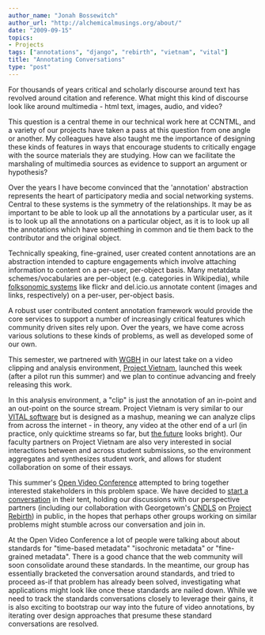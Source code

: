 ```yaml
---
author_name: "Jonah Bossewitch"
author_url: "http://alchemicalmusings.org/about/"
date: "2009-09-15"
topics: 
- Projects
tags: ["annotations", "django", "rebirth", "vietnam", "vital"]
title: "Annotating Conversations"
type: "post"
---
```


<p>For thousands of years critical and scholarly discourse around text has revolved around citation and reference. What might this kind of discourse look like around multimedia - html text, images, audio, and  video?</p>

<!--more-->

<p>This question is a central theme in our technical work here at <span class="caps">CCNTML, </span>and a variety of our projects have taken a pass at this question from one angle or another.  My colleagues have also taught me the importance of designing these kinds of features in ways that encourage students to critically engage with the source materials they are studying. How can we facilitate the marshaling of multimedia sources as evidence to support an argument or hypothesis?</p>

<p>Over the years I have become convinced that the 'annotation' abstraction represents the heart of participatory media and social networking systems. Central to these systems is the symmetry of the relationships. It may be as important to be able to look up all the annotations by a particular user, as it is to look up all the annotations on a particular object, as it is to look up all the annotations which have something in common and tie them back to the contributor and the original object.</p>

<p>Technically speaking, fine-grained, user created content annotations are an abstraction intended to capture engagements which involve attaching information to content on a per-user, per-object basis. Many metatdata schemes/vocabularies are per-object (e.g. categories in Wikipedia), while <a href="http://www.dlib.org/dlib/april05/hammond/04hammond.html">folksonomic systems</a> like flickr and del.icio.us annotate content (images and links, respectively) on a per-user, per-object basis.</p>

<p>A robust user contributed content annotation framework would provide the core services to support a number of increasingly critical features which community driven sites rely upon. Over the years, we have come across various solutions to these kinds of problems, as well as developed some of our own.</p>

<p>This semester, we partnered with <a href="http://openvault.wgbh.org/"><span class="caps">WGBH</span></a> in our latest take on a video clipping and analysis environment, <a href="http://ccnmtl.columbia.edu/digitalbridges/projects/vietnam_digital_library.html">Project Vietnam</a>, launched this week (after a pilot run this summer) and we plan to continue advancing and freely releasing this work. </p>

<p>In this analysis environment, a "clip" is just the annotation of an in-point and an out-point on the source stream. Project Vietnam is very similar to our <a href="http://ccnmtl.columbia.edu/vital/nsf/"><span class="caps">VITAL </span>software</a> but is designed as a mashup, meaning we can analyze clips from across the internet - in theory, any video at the other end of a url (in practice, only quicktime streams so far, but <a href="http://ccnmtl.columbia.edu/compiled/events/video_goes_native_sfw.html">the future</a> looks bright). Our faculty partners on Project Vietnam are also very interested in social interactions between and across student submissions, so the environment aggregates and synthesizes student work, and allows for student collaboration on some of their essays.    </p>

<p>This summer's <a href="http://openvideoconference.org/">Open Video Conference</a> attempted to bring together interested stakeholders in this problem space.  We have decided to <a href="http://www.openvideoalliance.org/wiki/index.php?title=Multimedia_Annotations">start a conversation</a> in their tent, holding our discussions with our perspective partners (including our collaboration with Georgetown's <a href="http://cndls.georgetown.edu/"><span class="caps">CNDLS</span></a> on <a href="http://ccnmtl.columbia.edu/projects/rebirth/">Project Rebirth</a>) in public, in the hopes that perhaps other groups working on similar problems might stumble across our conversation and join in.</p>

<p>At the Open Video Conference a lot of people were talking about about standards for "time-based metadata" "isochronic metadata" or "fine-grained metadata".  There is a good chance that the web community will soon consolidate around these standards.  In the meantime, our group has essentially bracketed the conversation around standards, and tried to proceed as-if that problem has already been solved, investigating what applications might look like once these standards are nailed down. While we need to track the standards conversations closely to leverage their gains, it is also exciting to bootstrap our way into the future of video annotations, by iterating over design approaches that presume these standard conversations are resolved.</p>
